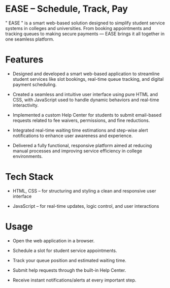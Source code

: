 # EASE – Schedule, Track, Pay

" EASE " is a smart web-based solution designed to simplify student service systems in colleges and universities.
From booking appointments and tracking queues to making secure payments — EASE brings it all together in one seamless platform.

# Features

* Designed and developed a smart web-based application to streamline student services like slot bookings, real-time queue tracking, and digital payment scheduling.

* Created a seamless and intuitive user interface using pure HTML and CSS, with JavaScript used to handle dynamic behaviors and real-time interactivity.

* Implemented a custom Help Center for students to submit email-based requests related to fee waivers, permissions, and fine reductions.

* Integrated real-time waiting time estimations and step-wise alert notifications to enhance user awareness and experience.

* Delivered a fully functional, responsive platform aimed at reducing manual processes and improving service efficiency in college environments.

# Tech Stack

* HTML, CSS – for structuring and styling a clean and responsive user interface

* JavaScript – for real-time updates, logic control, and user interactions


# Usage

* Open the web application in a browser.

* Schedule a slot for student service appointments.

* Track your queue position and estimated waiting time.

* Submit help requests through the built-in Help Center.

* Receive instant notifications/alerts at every important step.



